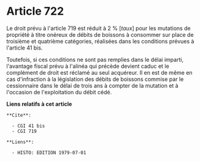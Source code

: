 # Article 722

Le droit prévu à l'article 719 est réduit à 2 % [*taux*] pour les mutations de propriété à titre onéreux de débits de
boissons à consommer sur place de troisième et quatrième catégories, réalisées dans les conditions prévues à l'article 41
bis.

Toutefois, si ces conditions ne sont pas remplies dans le délai imparti, l'avantage fiscal prévu à l'alinéa qui précède
devient caduc et le complément de droit est réclamé au seul acquéreur. Il en est de même en cas d'infraction à la législation
des débits de boissons commise par le cessionnaire dans le délai de trois ans à compter de la mutation et à l'occasion de
l'exploitation du débit cédé.

**Liens relatifs à cet article**

	**Cite**:

	  - CGI 41 bis
	  - CGI 719

	**Liens**:

	  - HISTO: EDITION 1979-07-01
